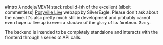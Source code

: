 #Intro
A nodejs/MEVN stack rebuild-ish of the excellent (albeit commentless) [Ponyville Live](https://github.com/Poniverse/Ponyville-Live) webapp by SilverEagle. Please don't ask about the name. It's also pretty much still in development and probably cannot even hope to live up to even a shadow of the glory of its forebear. Sorry.

The backend is intended to be completely standalone and interacts with the frontend through a series of API calls.

